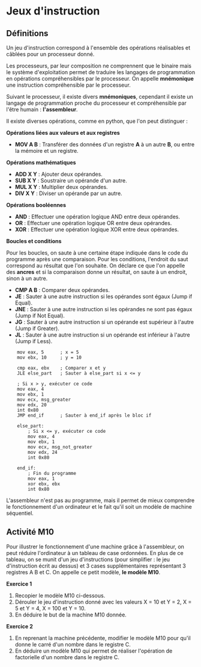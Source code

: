 # Jeux d'instruction

## Définitions

Un jeu d'instruction correspond à l'ensemble des opérations réalisables et câblées pour un processeur donné.

Les processeurs, par leur composition ne comprennent que le binaire mais le système d'exploitation permet de traduire les langages de programmation en opérations compréhensibles par le processeur.
On appelle **mnémonique** une instruction compréhensible par le processeur.

Suivant le processeur, il existe divers **mnémoniques**, cependant il existe un langage de programmation proche du processeur et compréhensible par l'être humain : **l'assembleur**.

Il existe diverses opérations, comme en python, que l'on peut distinguer :

**Opérations liées aux valeurs et aux registres**

- **MOV A B** : Transférer des données d'un registre **A** à un autre **B**, ou entre la mémoire et un registre.

**Opérations mathématiques**

- **ADD X Y** : Ajouter deux opérandes.
- **SUB X Y** : Soustraire un opérande d'un autre.
- **MUL X Y** : Multiplier deux opérandes.
- **DIV X Y** : Diviser un opérande par un autre.

**Opérations booléennes**

- **AND** : Effectuer une opération logique AND entre deux opérandes.
- **OR** : Effectuer une opération logique OR entre deux opérandes.
- **XOR** : Effectuer une opération logique XOR entre deux opérandes.

**Boucles et conditions**

Pour les boucles, on saute à une certaine étape indiquée dans le code du programme après une comparaison.
Pour les conditions, l'endroit du saut correspond au résultat que l'on souhaite.
On déclare ce que l'on appelle des **ancres** et si la comparaison donne un résultat, on saute à un endroit, sinon à un autre.

- **CMP A B** : Comparer deux opérandes.
- **JE** : Sauter à une autre instruction si les opérandes sont égaux (Jump if Equal).
- **JNE** : Sauter à une autre instruction si les opérandes ne sont pas égaux (Jump if Not Equal).
- **JG** : Sauter à une autre instruction si un opérande est supérieur à l'autre (Jump if Greater).
- **JL** : Sauter à une autre instruction si un opérande est inférieur à l'autre (Jump if Less).

```assembly
    mov eax, 5      ; x = 5
    mov ebx, 10     ; y = 10

    cmp eax, ebx    ; Comparer x et y
    JLE else_part   ; Sauter à else_part si x <= y

    ; Si x > y, exécuter ce code
    mov eax, 4
    mov ebx, 1
    mov ecx, msg_greater
    mov edx, 20
    int 0x80
    JMP end_if      ; Sauter à end_if après le bloc if

    else_part:
        ; Si x <= y, exécuter ce code
        mov eax, 4
        mov ebx, 1
        mov ecx, msg_not_greater
        mov edx, 24
        int 0x80

    end_if:
        ; Fin du programme
        mov eax, 1
        xor ebx, ebx
        int 0x80
```

L'assembleur n'est pas au programme, mais il permet de mieux comprendre le fonctionnement d'un ordinateur et le fait qu'il soit un modèle de machine séquentiel.

## Activité M10

Pour illustrer le fonctionnement d'une machine grâce à l'assembleur, on peut réduire l'ordinateur à un tableau de case ordonnées.
En plus de ce tableau, on se munit d'un jeu d'instructions (pour simplifier : le jeu d'instruction écrit au dessus) et 3 cases supplémentaires représentant 3 registres A B et C.
On appelle ce petit modèle, **le modèle M10**.

**Exercice 1**

1. Recopier le modèle M10 ci-dessous.
2. Dérouler le jeu d'instruction donné avec les valeurs X = 10 et Y = 2, X = 5 et Y = 4, X = 100 et Y = 10.
3. En déduire le but de la machine M10 donnée.

**Exercice 2**

1. En reprenant la machine précédente, modifier le modèle M10 pour qu'il donne le carré d'un nombre dans le registre C.
2. En déduire un modèle M10 qui permet de réaliser l'opération de factorielle d'un nombre dans le registre C.